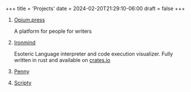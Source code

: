 +++
title = 'Projects'
date = 2024-02-20T21:29:10-06:00
draft = false
+++

1. [Opium.press](https://opium.press)

    A platform for people for writers

2. [Ironmind](https://crates.io/crates/ironmind)

    Esoteric Language interpreter and code execution visualizer. Fully written in rust and available on [crates.io](https://crates.io/crates/ironmind)

3. [Penny]()

4. [Scripty]()